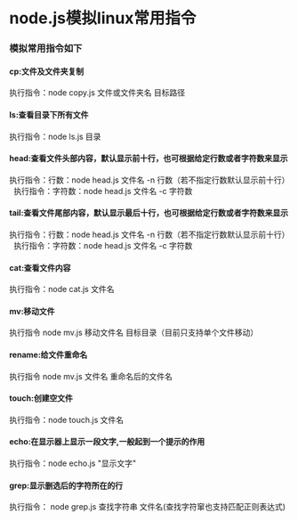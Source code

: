 # node.js模拟linux常用指令  
### 模拟常用指令如下  
#### cp:文件及文件夹复制  
执行指令：node copy.js 文件或文件夹名 目标路径
#### ls:查看目录下所有文件  
执行指令：node ls.js 目录
#### head:查看文件头部内容，默认显示前十行，也可根据给定行数或者字符数来显示  
执行指令：行数：node head.js 文件名 -n 行数（若不指定行数默认显示前十行）    
执行指令：字符数：node head.js 文件名 -c 字符数  
#### tail:查看文件尾部内容，默认显示最后十行，也可根据给定行数或者字符数来显示  
执行指令：行数：node head.js 文件名 -n 行数（若不指定行数默认显示前十行）    
执行指令：字符数：node head.js 文件名 -c 字符数  
#### cat:查看文件内容  
执行指令：node cat.js 文件名
#### mv:移动文件  
执行指令 node mv.js 移动文件名 目标目录（目前只支持单个文件移动）
#### rename:给文件重命名  
执行指令 node mv.js 文件名 重命名后的文件名
#### touch:创建空文件  
执行指令：node touch.js 文件名
#### echo:在显示器上显示一段文字,一般起到一个提示的作用  
执行指令：node echo.js "显示文字"
#### grep:显示删选后的字符所在的行  
执行指令： node grep.js 查找字符串 文件名(查找字符窜也支持匹配正则表达式)
